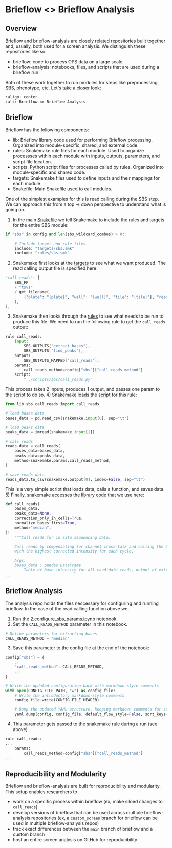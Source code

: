 # Brieflow <> Brieflow Analysis

## Overview

Brieflow and brieflow-analysis are closely related repositories built together and, usually, both used for a screen analysis.
We distinguish these repositories like so:
- brieflow: code to process OPS data on a large scale
- brieflow-analysis: notebooks, files, and scripts that are used during a brieflow run

Both of these work together to run modules for steps like preprocessing, SBS, phenotype, etc.
Let's take a closer look:

```{image} media/brieflow_brieflow_analysis.png
:align: center
:alt: Brieflow <> Brieflow Analysis
```

## Brieflow

Brieflow has the following components:

- lib: Brieflow library code used for performing Brieflow processing. Organized into module-specific, shared, and external code.
- rules: Snakemake rule files for each module. Used to organize processses within each module with inputs, outputs, parameters, and script file location.
- scripts: Python script files for processes called by rules. Organized into module-specific and shared code.
- targets: Snakemake files used to define inputs and their mappings for each module
- Snakefile: Main Snakefile used to call modules.

One of the simplest examples for this is read calling during the SBS step.
We can approach this from a top -> down perspective to understand what is going on.

1) In the main [Snakefile](https://github.com/cheeseman-lab/brieflow/blob/main/workflow/Snakefile) we tell Snakemake to include the rules and targets for the entire SBS module:
```python
if "sbs" in config and len(sbs_wildcard_combos) > 0:

    # Include target and rule files
    include: "targets/sbs.smk"
    include: "rules/sbs.smk"
```
2) Snakemake first looks at the [targets](https://github.com/cheeseman-lab/brieflow/blob/main/workflow/targets/sbs.smk) to see what we want produced. The read calling output file is specified here: 
```python
"call_reads": [
    SBS_FP
    / "tsvs"
    / get_filename(
        {"plate": "{plate}", "well": "{well}", "tile": "{tile}"}, "reads", "tsv"
    ),
],
```
3) Snakemake then looks through the [rules](https://github.com/cheeseman-lab/brieflow/blob/main/workflow/rules/sbs.smk) to see what needs to be run to produce this file. We need to run the following rule to get the `call_reads` output:
```python
rule call_reads:
    input:
        SBS_OUTPUTS["extract_bases"],
        SBS_OUTPUTS["find_peaks"],
    output:
        SBS_OUTPUTS_MAPPED["call_reads"],
    params:
        call_reads_method=config["sbs"]["call_reads_method"]
    script:
        "../scripts/sbs/call_reads.py"
```
This process takes 2 inputs, produces 1 output, and passes one param to the script to do so.
4) Snakemake loads the [script](https://github.com/cheeseman-lab/brieflow/blob/main/workflow/scripts/sbs/call_reads.py) for this rule:
```python
from lib.sbs.call_reads import call_reads

# load bases data
bases_data = pd.read_csv(snakemake.input[0], sep="\t")

# load peaks data
peaks_data = imread(snakemake.input[1])

# call reads
reads_data = call_reads(
    bases_data=bases_data,
    peaks_data=peaks_data,
    method=snakemake.params.call_reads_method,
)

# save reads data
reads_data.to_csv(snakemake.output[0], index=False, sep="\t")
```
This is a very simple script that loads data, calls a function, and saves data.
5) Finally, snakemake accesses the [library code](https://github.com/cheeseman-lab/brieflow/blob/eb4f58947eaeb1f2dd2c7df8fb1a9f593148a55f/workflow/lib/sbs/call_reads.py#L26) that we use here:
```python
def call_reads(
    bases_data,
    peaks_data=None,
    correction_only_in_cells=True,
    normalize_bases_first=True,
    method="median",
):
    """Call reads for in situ sequencing data.

    Call reads by compensating for channel cross-talk and calling the base
    with the highest corrected intensity for each cycle.

    Args:
    bases_data : pandas DataFrame
        Table of base intensity for all candidate reads, output of extract_bases.
...
```

## Brieflow Analysis

The analysis repo holds the files neccessary for configuring and running brieflow.
In the case of the read calling function above we:
1) Run the [2.configure_sbs_params.ipynb](https://github.com/cheeseman-lab/brieflow-analysis/blob/main/analysis/2.configure_sbs_params.ipynb) notebook.
2) Set the `CALL_READS_METHOD` parameter in this notebook.
```python
# Define parameters for extracting bases
CALL_READS_METHOD = "median"
```
3) Save this parameter to the config file at the end of the notebook:
```python
config["sbs"] = {
    ...
    "call_reads_method": CALL_READS_METHOD,
    ...
}

# Write the updated configuration back with markdown-style comments
with open(CONFIG_FILE_PATH, "w") as config_file:
    # Write the introductory markdown-style comments
    config_file.write(CONFIG_FILE_HEADER)

    # Dump the updated YAML structure, keeping markdown comments for sections
    yaml.dump(config, config_file, default_flow_style=False, sort_keys=False)
```
4) This parameter gets passed to the snakemake rule during a run (see above)
```python
rule call_reads:
...
    params:
        call_reads_method=config["sbs"]["call_reads_method"]
...
```

## Reproducibility and Modularity

Brieflow and brieflow-analysis are built for reproducibility and modularity.
This setup enables researchers to
- work on a specific process within brieflow (ex, make siloed changes to `call_reads`)
- develop versions of brieflow that can be used across multiple brieflow-analysis repositories (ex, a `custom_screen` branch for brieflow can be used in multiple brieflow-analysis repos)
- track exact differences between the `main` branch of brieflow and a custom branch
- host an entire screen analysis on GitHub for reproducibility